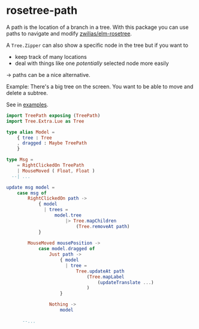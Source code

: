 # rosetree-path

A path is the location of a branch in a tree.
With this package you can use paths to navigate and modify [zwilias/elm-rosetree](https://package.elm-lang.org/packages/zwilias/elm-rosetree/latest/).

A `Tree.Zipper` can also show a specific node in the tree but if you want to
- keep track of many locations
- deal with things like one _potentially_ selected node more easily

→ paths can be a nice alternative.

Example: There's a big tree on the screen. You want to be able to move and delete a subtree.

See in [examples](https://github.com/lue-bird/rosetree-path/tree/master/examples/).

```elm
import TreePath exposing (TreePath)
import Tree.Extra.Lue as Tree

type alias Model =
    { tree : Tree
    , dragged : Maybe TreePath
    }

type Msg =
    = RightClickedOn TreePath
    | MouseMoved ( Float, Float )
  --| ...

update msg model =
    case msg of
        RightClickedOn path ->
            { model
              | trees =
                  model.tree
                      |> Tree.mapChildren
                          (Tree.removeAt path)
            }
        
        MouseMoved mousePosition ->
            case model.dragged of
                Just path ->
                    { model
                      | tree =
                          Tree.updateAt path
                              (Tree.mapLabel
                                  (updateTranslate ...)
                              )
                    }

                Nothing ->
                    model
        
      --...
```
